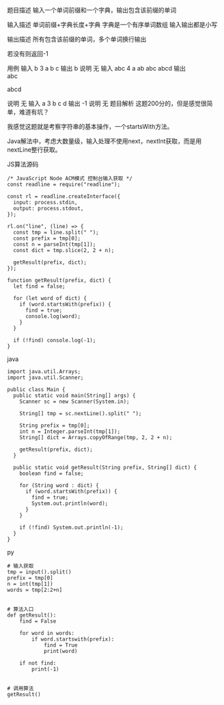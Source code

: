 题目描述
输入一个单词前缀和一个字典，输出包含该前缀的单词

输入描述
单词前缀+字典长度+字典
字典是一个有序单词数组
输入输出都是小写

输出描述
所有包含该前缀的单词，多个单词换行输出

若没有则返回-1

用例
输入	b 3 a b c
输出	b
说明	无
输入	abc 4 a ab abc abcd
输出	
abc

abcd

说明	无
输入	a 3 b c d
输出	-1
说明	无
题目解析
这题200分的，但是感觉很简单，难道有坑？

我感觉这题就是考察字符串的基本操作，一个startsWith方法。

Java解法中，考虑大数量级，输入处理不使用next，nextInt获取，而是用nextLine整行获取。

JS算法源码

```
/* JavaScript Node ACM模式 控制台输入获取 */
const readline = require("readline");
 
const rl = readline.createInterface({
  input: process.stdin,
  output: process.stdout,
});
 
rl.on("line", (line) => {
  const tmp = line.split(" ");
  const prefix = tmp[0];
  const n = parseInt(tmp[1]);
  const dict = tmp.slice(2, 2 + n);
 
  getResult(prefix, dict);
});
 
function getResult(prefix, dict) {
  let find = false;
 
  for (let word of dict) {
    if (word.startsWith(prefix)) {
      find = true;
      console.log(word);
    }
  }
 
  if (!find) console.log(-1);
}
```

java

```
import java.util.Arrays;
import java.util.Scanner;
 
public class Main {
  public static void main(String[] args) {
    Scanner sc = new Scanner(System.in);
 
    String[] tmp = sc.nextLine().split(" ");
 
    String prefix = tmp[0];
    int n = Integer.parseInt(tmp[1]);
    String[] dict = Arrays.copyOfRange(tmp, 2, 2 + n);
 
    getResult(prefix, dict);
  }
 
  public static void getResult(String prefix, String[] dict) {
    boolean find = false;
 
    for (String word : dict) {
      if (word.startsWith(prefix)) {
        find = true;
        System.out.println(word);
      }
    }
 
    if (!find) System.out.println(-1);
  }
}
```

py

```
# 输入获取
tmp = input().split()
prefix = tmp[0]
n = int(tmp[1])
words = tmp[2:2+n]
 
 
# 算法入口
def getResult():
    find = False
 
    for word in words:
        if word.startswith(prefix):
            find = True
            print(word)
 
    if not find:
        print(-1)
 
 
# 调用算法
getResult()
```

